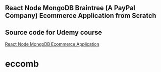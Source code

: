 ## React Node MongoDB Braintree (A PayPal Company) Ecommerce Application from Scratch

## Source code for Udemy course

[React Node MongoDB Ecommerce Application](https://www.udemy.com/draft/2293579/?couponCode=ECOMMERCE)
# eccomb

